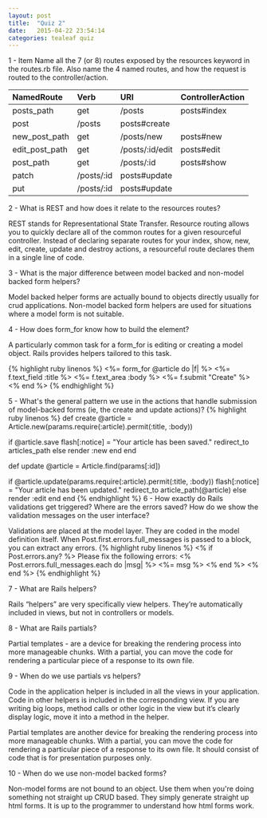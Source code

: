```yaml
---
layout: post
title:  "Quiz 2"
date:   2015-04-22 23:54:14
categories: tealeaf quiz
---
```





1 - Item Name all the 7 (or 8) routes exposed by the resources keyword in the routes.rb file.
Also name the 4 named routes, and how the request is routed to the controller/action.

NamedRoute | Verb | URI | ControllerAction
:---------- | :-------- | :--------- | :-----------------
posts_path | get | /posts | posts#index
 | post | /posts | posts#create
new_post_path | get | /posts/new | posts#new
edit_post_path | get | /posts/:id/edit | posts#edit
post_path | get | /posts/:id | posts#show
 | patch | /posts/:id | posts#update
 | put | /posts/:id | posts#update


2 - What is REST and how does it relate to the resources routes?

REST stands for Representational State Transfer. Resource routing allows you to quickly declare all of the common
routes for a given resourceful controller. Instead of declaring separate routes for
your index, show, new, edit, create, update and destroy actions, a resourceful route declares them in a single line of code.

3 - What is the major difference between model backed and non-model backed form helpers?

Model backed helper forms are actually bound to objects directly usually for crud applications.
Non-model backed form helpers are used for situations where a model form is not suitable.

4 - How does form_for know how to build the element?

A particularly common task for a form_for is editing or creating a model object. Rails provides helpers
tailored to this task.

{% highlight ruby linenos %}
<%= form_for @article do |f| %>
  <%= f.text_field :title %>
  <%= f.text_area :body %>
  <%= f.submit "Create" %>
<% end %>
{% endhighlight %}

5 - What's the general pattern we use in the actions that handle submission of model-backed
forms (ie, the create and update actions)?
{% highlight ruby linenos %}
def create
  @article = Article.new(params.require(:article).permit(:title, :body))

  if @article.save
    flash[:notice] = "Your article has been saved."
    redirect_to articles_path
  else
    render :new
  end
end

def update @article = Article.find(params[:id])

  if @article.update(params.require(:article).permit(:title, :body))
    flash[:notice] = "Your article has been updated."
    redirect_to article_path(@article)
  else
    render :edit
  end
end
{% endhighlight %}
6 - How exactly do Rails validations get triggered? Where are the errors saved? How do we show the validation
messages on the user interface?

Validations are placed at the model layer. They are coded in the model definition itself.
When Post.first.errors.full_messages is passed to a block, you can extract any errors.
{% highlight ruby linenos %}
<% if Post.errors.any? %>
  Please fix the following errors:
  <% Post.errors.full_messages.each do |msg| %>
    <%= msg %>
  <% end %>
<% end %>
{% endhighlight %}

7 - What are Rails helpers?

Rails “helpers” are very specifically view helpers. They’re automatically included in views, but not
in controllers or models.

8 - What are Rails partials?

Partial templates - are a device for breaking the rendering process into more manageable chunks.
With a partial, you can move the code for rendering a particular piece of a response to its own file.

9 - When do we use partials vs helpers?

Code in the application helper is included in all the views in your application.
Code in other helpers is included in the corresponding view. If you are writing big loops, method calls or
other logic in the view but it’s clearly display logic, move it into a method in the helper.

Partial templates are another device for breaking the rendering process into more manageable chunks.
With a partial, you can move the code for rendering a particular piece of a response to its own file.
It should consist of code that is for presentation purposes only.

10 -  When do we use non-model backed forms?

Non-model forms are not bound to an object. Use them when you're doing something not straight up CRUD based.
They simply generate straight up html forms. It is up to the programmer to understand how html forms work.
